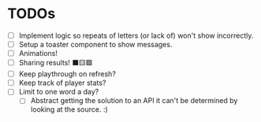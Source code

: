 # TODOs

- [ ] Implement logic so repeats of letters (or lack of) won't show incorrectly.
- [ ] Setup a toaster component to show messages.
- [ ] Animations!
- [ ] Sharing results! ⬛️🟨🟩
- [ ] Keep playthrough on refresh?
- [ ] Keep track of player stats?
- [ ] Limit to one word a day?
    - [ ] Abstract getting the solution to an API it can't be determined by looking at the source. :)
